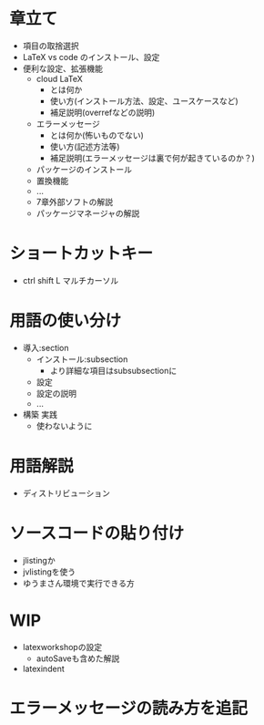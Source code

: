 # 章立て
- 項目の取捨選択
- LaTeX vs code のインストール、設定
- 便利な設定、拡張機能
  - cloud LaTeX
    - とは何か
    - 使い方(インストール方法、設定、ユースケースなど)
    - 補足説明(overrefなどの説明)
  - エラーメッセージ
    - とは何か(怖いものでない)
    - 使い方(記述方法等)
    - 補足説明(エラーメッセージは裏で何が起きているのか？)
  - パッケージのインストール
  - 置換機能
  - ...
  - 7章外部ソフトの解説
  - パッケージマネージャの解説

# ショートカットキー
- ctrl shift L マルチカーソル

# 用語の使い分け
- 導入:section
  - インストール:subsection
    - より詳細な項目はsubsubsectionに
  - 設定
  - 設定の説明
  - ...
- 構築 実践
  - 使わないように
# 用語解説
- ディストリビューション

# ソースコードの貼り付け
- jlistingか
- jvlistingを使う
- ゆうまさん環境で実行できる方

# WIP
- latexworkshopの設定
  - autoSaveも含めた解説
- latexindent

# エラーメッセージの読み方を追記